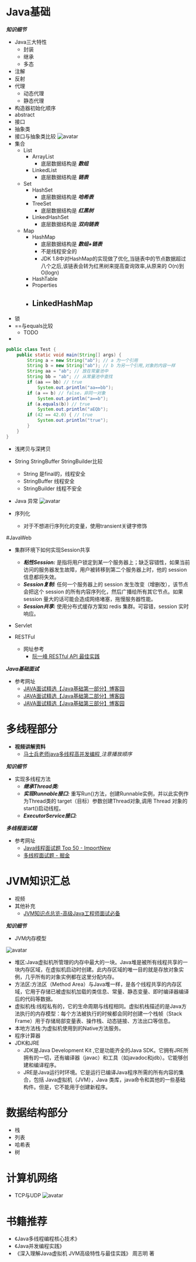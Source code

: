 # Java基础

***知识细节*** 


- Java三大特性
   - 封装
   - 继承
   - 多态 
- 注解
- 反射
- 代理
  - 动态代理
  - 静态代理
- 构造器初始化顺序
- abstract
- 接口
- 抽象类
- 接口与抽象类比较
![avatar](https://github.com/sanwancoder/it_study_lib/blob/master/images/%E6%8E%A5%E5%8F%A3%E4%B8%8E%E6%8A%BD%E8%B1%A1%E7%B1%BB%E6%AF%94%E8%BE%83.jpg?raw=true)
- 集合
   - List
      - ArrayList
         - 底层数据结构是 ***数组***
      - LinkedList
         - 底层数据结构是 ***链表***  
   - Set 
   	   - HashSet
   	      - 底层数据结构是 ***哈希表***
   	   - TreeSet
   	      - 底层数据结构是 ***红黑树***
   	   - LinkedHashSet 
   	      - 底层数据结构是 ***双向链表*** 
   - Map
   	   - HashMap
   	      - 底层数据结构是 ***数组+链表***
   	      - 不是线程安全的
   	      - JDK 1.8中对HashMap的实现做了优化,当链表中的节点数据超过八个之后,该链表会转为红黑树来提高查询效率,从原来的 O(n)到 O(logn)
   	   - HashTable
   	   - Properties
   	   - LinkedHashMap
   	      -   
- 锁
- ==与equals比较
   - TODO 
- 
```java
public class Test {
	public static void main(String[] args) {
		String a = new String("ab"); // a 为一个引用
		String b = new String("ab"); // b 为另一个引用,对象的内容一样
		String aa = "ab"; // 放在常量池中
		String bb = "ab"; // 从常量池中查找
		if (aa == bb) // true
			System.out.println("aa==bb");
		if (a == b) // false，非同一对象
			System.out.println("a==b");
		if (a.equals(b)) // true
			System.out.println("aEQb");
		if (42 == 42.0) { // true
			System.out.println("true");
		}
	}
}
``` 


- 浅拷贝与深拷贝

- String StringBuffer StringBuilder比较
    - String 是final的，线程安全
    - StringBuffer 线程安全
    - StringBuilder 线程不安全

- Java 异常
![avatar](https://github.com/sanwancoder/it_study_lib/blob/master/images/Java%E5%BC%82%E5%B8%B8%E7%B1%BB%E5%B1%82%E6%AC%A1%E5%9B%BE.png?raw=true)
- 序列化
   - 对于不想进行序列化的变量，使用transient关键字修饰 


#JavaWeb
- 集群环境下如何实现Session共享
   - ***粘性Session:*** 是指将用户锁定到某一个服务器上；缺乏容错性，如果当前访问的服务器发生故障，用户被转移到第二个服务器上时，他的 session 信息都将失效。
   - ***Session复制:*** 任何一个服务器上的 session 发生改变（增删改），该节点会把这个 session 的所有内容序列化，然后广播给所有其它节点。如果 session 量大的话可能会造成网络堵塞，拖慢服务器性能。
   - ***Session共享:*** 使用分布式缓存方案如 redis 集群。可容错，session 实时响应。 



- Servlet


- RESTFul
   - 网址参考
   	   - [阮一峰 RESTful API 最佳实践](http://www.ruanyifeng.com/blog/2018/10/restful-api-best-practices.html)   



***Java基础面试***

- 参考网址
   - [JAVA面试精选【Java基础第一部分】博客园](https://www.cnblogs.com/hnlshzx/p/3491587.html)
   - [JAVA面试精选【Java基础第二部分】博客园](https://www.cnblogs.com/hnlshzx/p/3492197.html)
   - [JAVA面试精选【Java基础第三部分】博客园](https://www.cnblogs.com/hnlshzx/p/3493449.html)


# 多线程部分

- **视频讲解资料**
   - [马士兵老师java多线程高并发编程
](https://www.bilibili.com/video/av33688545) *注意播放顺序*


***知识细节***



- 实现多线程方法
   - ***继承Thread类:*** 
   - ***实现Runnable接口:*** 重写Run()方法，创建Runnable实例，并以此实例作为Thread类的 target（目标）参数创建Thread对象,调用 Thread 对象的start()启动线程。
   - ***ExecutorService接口:*** 

***多线程面试题***
- 参考网址
   - [Java线程面试题 Top 50 - ImportNew](http://www.importnew.com/12773.html)
   - [多线程面试题 - 掘金](https://juejin.im/post/5b010a016fb9a07a99191ff7)


# JVM知识汇总
- 视频
- 其他补充
  - [JVM知识点总览-高级Java工程师面试必备](http://www.importnew.com/23792.html) 

***知识细节***

- JVM内存模型

![avatar](https://github.com/sanwancoder/it_study_lib/blob/master/images/jvm%E5%86%85%E5%AD%98%E7%BB%93%E6%9E%84.jpg?raw=true)

   - 堆区:Java虚拟机所管理的内存中最大的一块。Java堆是被所有线程共享的一块内存区域，在虚拟机启动时创建。此内存区域的唯一目的就是存放对象实例，几乎所有的对象实例都在这里分配内存。
   - 方法区:方法区（Method Area）与Java堆一样，是各个线程共享的内存区域，它用于存储已被虚拟机加载的类信息、常量、静态变量、即时编译器编译后的代码等数据。
   - 虚拟机栈:线程私有的，它的生命周期与线程相同。虚拟机栈描述的是Java方法执行的内存模型：每个方法被执行的时候都会同时创建一个栈帧（Stack Frame）用于存储局部变量表、操作栈、动态链接、方法出口等信息。
   - 本地方法栈:为虚拟机使用到的Native方法服务。
   - 程序计算器
- JDK和JRE
   - JDK是Java Development Kit	,它是功能齐全的Java SDK。它拥有JRE所拥有的一切，还有编译器（javac）和工具（如javadoc和jdb）。它能够创建和编译程序。
   - JRE是Java运行时环境。它是运行已编译Java程序所需的所有内容的集合，包括 Java虚拟机（JVM），Java 类库，java命令和其他的一些基础构件。但是，它不能用于创建新程序。


# 数据结构部分

- 栈
- 列表
- 哈希表
- 树




# 计算机网络
- TCP与UDP
![avatar](https://github.com/sanwancoder/it_study_lib/blob/master/images/TCP%E4%B8%8EUDP%E6%AF%94%E8%BE%83.png?raw=true)


# 书籍推荐
  - 《Java多线程编程核心技术》
  - 《Java并发编程实践》
  - 《深入理解Java虚拟机  JVM高级特性与最佳实践》 周志明 著


      

